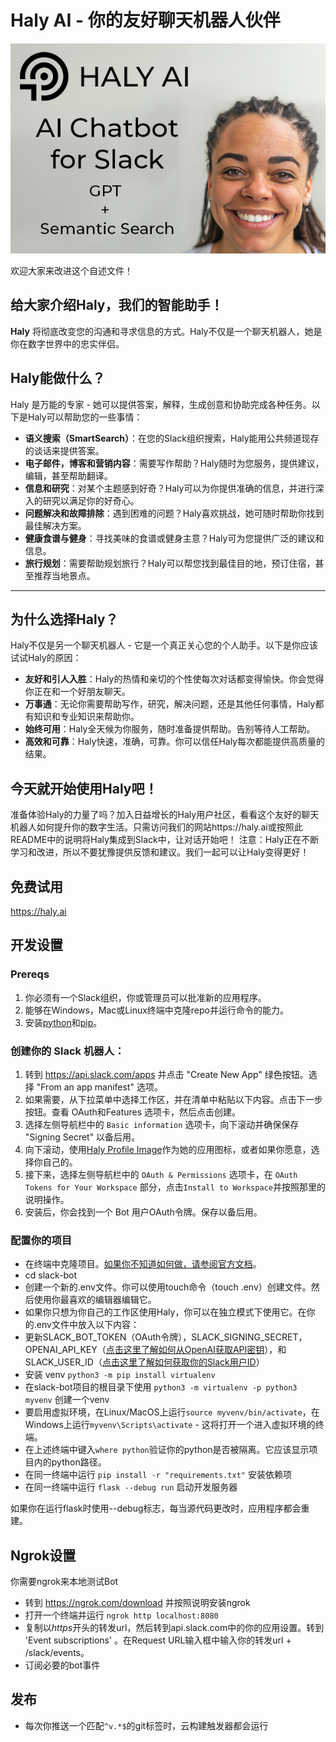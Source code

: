 # Haly AI - 你的友好聊天机器人伙伴
![Haly](images/github_readme.png)

欢迎大家来改进这个自述文件！

## 给大家介绍Haly，我们的智能助手！
**Haly** 将彻底改变您的沟通和寻求信息的方式。Haly不仅是一个聊天机器人，她是你在数字世界中的忠实伴侣。

## Haly能做什么？
Haly 是万能的专家 - 她可以提供答案，解释，生成创意和协助完成各种任务。以下是Haly可以帮助您的一些事情：
- **语义搜索（SmartSearch）**：在您的Slack组织搜索，Haly能用公共频道现存的谈话来提供答案。
- **电子邮件，博客和营销内容**：需要写作帮助？Haly随时为您服务，提供建议，编辑，甚至帮助翻译。
- **信息和研究**：对某个主题感到好奇？Haly可以为你提供准确的信息，并进行深入的研究以满足你的好奇心。
- **问题解决和故障排除**：遇到困难的问题？Haly喜欢挑战，她可随时帮助你找到最佳解决方案。
- **健康食谱与健身**：寻找美味的食谱或健身主意？Haly可为您提供广泛的建议和信息。
- **旅行规划**：需要帮助规划旅行？Haly可以帮您找到最佳目的地，预订住宿，甚至推荐当地景点。
----
## 为什么选择Haly？
Haly不仅是另一个聊天机器人 - 它是一个真正关心您的个人助手。以下是你应该试试Haly的原因：
- **友好和引人入胜**：Haly的热情和亲切的个性使每次对话都变得愉快。你会觉得你正在和一个好朋友聊天。
- **万事通**：无论你需要帮助写作，研究，解决问题，还是其他任何事情，Haly都有知识和专业知识来帮助你。
- **始终可用**：Haly全天候为你服务，随时准备提供帮助。告别等待人工帮助。
- **高效和可靠**：Haly快速，准确，可靠。你可以信任Haly每次都能提供高质量的结果。

## 今天就开始使用Haly吧！
准备体验Haly的力量了吗？加入日益增长的Haly用户社区，看看这个友好的聊天机器人如何提升你的数字生活。只需访问我们的网站https://haly.ai或按照此README中的说明将Haly集成到Slack中，让对话开始吧！
注意：Haly正在不断学习和改进，所以不要犹豫提供反馈和建议。我们一起可以让Haly变得更好！

## 免费试用
https://haly.ai

## 开发设置
### Prereqs
1. 你必须有一个Slack组织，你或管理员可以批准新的应用程序。
2. 能够在Windows，Mac或Linux终端中克隆repo并运行命令的能力。
3. 安装[python](https://www.python.org/downloads/)和[pip](https://pip.pypa.io/en/stable/installation/)。

### 创建你的 Slack 机器人：
1. 转到 https://api.slack.com/apps 并点击 "Create New App" 绿色按钮。选择 "From an app manifest" 选项。
2. 如果需要，从下拉菜单中选择工作区，并在清单中粘贴以下内容。点击下一步按钮。查看 OAuth和Features 选项卡，然后点击创建。
3. 选择左侧导航栏中的 `Basic information` 选项卡，向下滚动并确保保存 "Signing Secret" 以备后用。
4. 向下滚动，使用[Haly Profile Image](https://github.com/UpMortem/slack-bot/assets/469387/490a891e-379e-4e5c-9f31-4699dce78e01)作为她的应用图标，或者如果你愿意，选择你自己的。
5. 接下来，选择左侧导航栏中的 `OAuth & Permissions` 选项卡，在 `OAuth Tokens for Your Workspace` 部分，点击`Install to Workspace`并按照那里的说明操作。
6. 安装后，你会找到一个 Bot 用户OAuth令牌。保存以备后用。

### 配置你的项目
- 在终端中克隆项目。[如果你不知道如何做，请参阅官方文档](https://docs.github.com/en/repositories/creating-and-managing-repositories/cloning-a-repository)。
- cd slack-bot
- 创建一个新的.env文件。你可以使用touch命令（touch .env）创建文件。然后使用你最喜欢的编辑器编辑它。
- 如果你只想为你自己的工作区使用Haly，你可以在独立模式下使用它。在你的.env文件中放入以下内容：
- 更新SLACK_BOT_TOKEN（OAuth令牌），SLACK_SIGNING_SECRET，OPENAI_API_KEY（[点击这里了解如何从OpenAI获取API密钥](https://www.maisieai.com/help/how-to-get-an-openai-api-key-for-chatgpt)），和SLACK_USER_ID（[点击这里了解如何获取你的Slack用户ID](https://www.workast.com/help/article/how-to-find-a-slack-user-id/)）
- 安装 venv `python3 -m pip install virtualenv`
- 在slack-bot项目的根目录下使用 `python3 -m virtualenv -p python3 myvenv` 创建一个venv
- 要启用虚拟环境，在Linux/MacOS上运行`source myvenv/bin/activate`，在Windows上运行`myvenv\Scripts\activate` - 这将打开一个进入虚拟环境的终端。
- 在上述终端中键入`where python`验证你的python是否被隔离。它应该显示项目内的python路径。
- 在同一终端中运行 `pip install -r "requirements.txt"` 安装依赖项
- 在同一终端中运行 `flask --debug run` 启动开发服务器

如果你在运行flask时使用--debug标志，每当源代码更改时，应用程序都会重建。

## Ngrok设置
你需要ngrok来本地测试Bot
- 转到 https://ngrok.com/download 并按照说明安装ngrok
- 打开一个终端并运行 `ngrok http localhost:8080`
- 复制以*https*开头的转发url，然后转到api.slack.com中的你的应用设置。转到 'Event subscriptions' 。在Request URL输入框中输入你的转发url + /slack/events。
- 订阅必要的bot事件

## 发布
- 每次你推送一个匹配`^v.*$`的git标签时，云构建触发器都会运行

